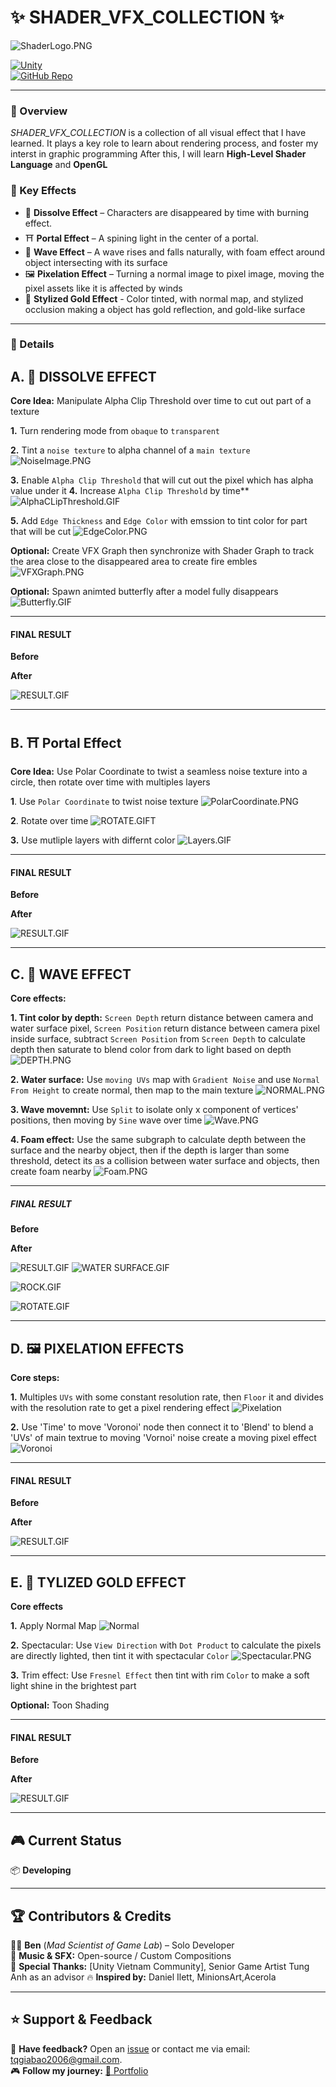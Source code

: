 # ✨ SHADER_VFX_COLLECTION ✨

![ShaderLogo.PNG]()

[![Unity](https://img.shields.io/badge/Made_with-Unity-000?logo=unity&style=for-the-badge)](https://unity.com/)  
[![GitHub Repo](https://img.shields.io/badge/View_on-GitHub-blue?style=for-the-badge&logo=github)]()

---

### 🚀 Overview  
*SHADER_VFX_COLLECTION* is a collection of all visual effect that I have learned. It plays a key role to learn about rendering process, and foster my interst in graphic programming
After this, I will learn **High-Level Shader Language** and **OpenGL**

### 🎯 Key Effects
- 🙈 **Dissolve Effect** – Characters are disappeared by time with burning effect. 
- ⛩️ **Portal Effect** – A spining light in the center of a portal. 
- 🌊 **Wave Effect** – A wave rises and falls naturally, with foam effect around object intersecting with its surface
- 🖼️ **Pixelation Effect** – Turning a normal image to pixel image, moving the pixel assets like it is affected by winds
- 🥇 **Stylized Gold Effect** - Color tinted, with normal map, and stylized occlusion making a object has gold reflection, and gold-like surface
---

### 📌 Details

## A. 🙈 DISSOLVE EFFECT
**Core Idea:** Manipulate Alpha Clip Threshold over time to cut out part of a texture

**1.** Turn rendering mode from `obaque` to `transparent`

**2.** Tint a `noise texture` to alpha channel of a `main texture`
![NoiseImage.PNG]()


**3.** Enable `Alpha Clip Threshold` that will cut out the pixel which has alpha value under it
**4.** Increase `Alpha Clip Threshold` by time**
![AlphaCLipThreshold.GIF]()

**5.** Add `Edge Thickness` and `Edge Color` with emssion to tint color for part that will be cut
![EdgeColor.PNG]()

**Optional:** Create VFX Graph then synchronize with Shader Graph to track the area close to the disappeared area to create fire embles
![VFXGraph.PNG]()


**Optional:** Spawn animted butterfly after a model fully disappears
![Butterfly.GIF]()

---
#### FINAL RESULT

**Before**

**After**

![RESULT.GIF]()

---

## B. ⛩️ Portal Effect
**Core Idea:** Use Polar Coordinate to twist a seamless noise texture into a circle, then rotate over time with multiples layers

**1**. Use `Polar Coordinate` to twist noise texture
![PolarCoordinate.PNG]()

**2**. Rotate over time
![ROTATE.GIFT]()

**3.** Use mutliple layers with differnt color
![Layers.GIF]()

---
#### FINAL RESULT

**Before**

**After**

![RESULT.GIF]()

---

## C. 🌊 WAVE EFFECT
**Core effects:**

**1. Tint color by depth:** `Screen Depth` return distance between camera and water surface pixel, `Screen Position` return distance between camera pixel inside surface, 
subtract `Screen Position` from `Screen Depth` to calculate depth then saturate to blend color from dark to light based on depth
![DEPTH.PNG]()

**2. Water surface:** Use `moving UVs` map with `Gradient Noise` and use `Normal From Height` to create normal, then map to the main texture
![NORMAL.PNG]()

**3. Wave movemnt:** Use `Split` to isolate only x component of vertices' positions, then moving by `Sine` wave over time 
![Wave.PNG]()

**4. Foam effect:** Use the same subgraph to calculate depth between the surface and the nearby object, then if the depth is larger than some threshold, detect its as a collision
between water surface and objects, then create foam nearby
![Foam.PNG]()

---
##### FINAL RESULT

**Before**

**After**

![RESULT.GIF]()
![WATER SURFACE.GIF]()

![ROCK.GIF]()

![ROTATE.GIF]()

---

## D. 🖼️ PIXELATION EFFECTS
**Core steps:**

**1.** Multiples `UVs` with some constant resolution rate, then `Floor` it and divides with the resolution rate to get a pixel rendering effect
![Pixelation]()

**2.** Use 'Time' to move 'Voronoi' node then connect it to 'Blend' to blend a 'UVs' of main textrue to moving 'Vornoi' noise create a moving pixel effect
![Voronoi]()

---
#### FINAL RESULT

**Before**

**After**

![RESULT.GIF]()

---

## E. 🥇 TYLIZED GOLD EFFECT
**Core effects**

**1.** Apply Normal Map
![Normal]()

**2.** Spectacular: Use `View Direction` with `Dot Product` to calculate the pixels are directly lighted, then tint it with spectacular `Color` 
![Spectacular.PNG]()

**3.** Trim effect: Use `Fresnel Effect` then tint with rim `Color` to make a soft light shine in the brightest part

**Optional:** Toon Shading

---
#### FINAL RESULT

**Before**

**After**

![RESULT.GIF]()


---

## 🎮 Current Status  
📦 **Developing**

---



## 🏆 Contributors & Credits  
👨‍💻 **Ben** (*Mad Scientist of Game Lab*) – Solo Developer  
🎵 **Music & SFX:** Open-source / Custom Compositions  
📖 **Special Thanks:** [Unity Vietnam Community], Senior Game Artist Tung Anh as an advisor
🔥 **Inspired by:** Daniel Ilett, MinionsArt,Acerola


---

## ⭐ Support & Feedback  
💬 **Have feedback?** Open an [issue](https://github.com/tqgiabao2006/blood-vein/issues) or contact me via email: tqgiabao2006@gmail.com.  
🎮 **Follow my journey:** [🔗 Portfolio](https://your-portfolio-link.com)  
